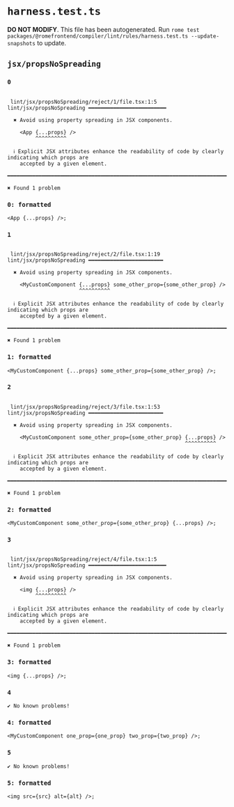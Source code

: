 # `harness.test.ts`

**DO NOT MODIFY**. This file has been autogenerated. Run `rome test packages/@romefrontend/compiler/lint/rules/harness.test.ts --update-snapshots` to update.

## `jsx/propsNoSpreading`

### `0`

```

 lint/jsx/propsNoSpreading/reject/1/file.tsx:1:5 lint/jsx/propsNoSpreading ━━━━━━━━━━━━━━━━━━━━━━━━━

  ✖ Avoid using property spreading in JSX components.

    <App {...props} />
         ^^^^^^^^^^

  ℹ Explicit JSX attributes enhance the readability of code by clearly indicating which props are
    accepted by a given element.

━━━━━━━━━━━━━━━━━━━━━━━━━━━━━━━━━━━━━━━━━━━━━━━━━━━━━━━━━━━━━━━━━━━━━━━━━━━━━━━━━━━━━━━━━━━━━━━━━━━━

✖ Found 1 problem

```

### `0: formatted`

```
<App {...props} />;

```

### `1`

```

 lint/jsx/propsNoSpreading/reject/2/file.tsx:1:19 lint/jsx/propsNoSpreading ━━━━━━━━━━━━━━━━━━━━━━━━

  ✖ Avoid using property spreading in JSX components.

    <MyCustomComponent {...props} some_other_prop={some_other_prop} />
                       ^^^^^^^^^^

  ℹ Explicit JSX attributes enhance the readability of code by clearly indicating which props are
    accepted by a given element.

━━━━━━━━━━━━━━━━━━━━━━━━━━━━━━━━━━━━━━━━━━━━━━━━━━━━━━━━━━━━━━━━━━━━━━━━━━━━━━━━━━━━━━━━━━━━━━━━━━━━

✖ Found 1 problem

```

### `1: formatted`

```
<MyCustomComponent {...props} some_other_prop={some_other_prop} />;

```

### `2`

```

 lint/jsx/propsNoSpreading/reject/3/file.tsx:1:53 lint/jsx/propsNoSpreading ━━━━━━━━━━━━━━━━━━━━━━━━

  ✖ Avoid using property spreading in JSX components.

    <MyCustomComponent some_other_prop={some_other_prop} {...props} />
                                                         ^^^^^^^^^^

  ℹ Explicit JSX attributes enhance the readability of code by clearly indicating which props are
    accepted by a given element.

━━━━━━━━━━━━━━━━━━━━━━━━━━━━━━━━━━━━━━━━━━━━━━━━━━━━━━━━━━━━━━━━━━━━━━━━━━━━━━━━━━━━━━━━━━━━━━━━━━━━

✖ Found 1 problem

```

### `2: formatted`

```
<MyCustomComponent some_other_prop={some_other_prop} {...props} />;

```

### `3`

```

 lint/jsx/propsNoSpreading/reject/4/file.tsx:1:5 lint/jsx/propsNoSpreading ━━━━━━━━━━━━━━━━━━━━━━━━━

  ✖ Avoid using property spreading in JSX components.

    <img {...props} />
         ^^^^^^^^^^

  ℹ Explicit JSX attributes enhance the readability of code by clearly indicating which props are
    accepted by a given element.

━━━━━━━━━━━━━━━━━━━━━━━━━━━━━━━━━━━━━━━━━━━━━━━━━━━━━━━━━━━━━━━━━━━━━━━━━━━━━━━━━━━━━━━━━━━━━━━━━━━━

✖ Found 1 problem

```

### `3: formatted`

```
<img {...props} />;

```

### `4`

```
✔ No known problems!

```

### `4: formatted`

```
<MyCustomComponent one_prop={one_prop} two_prop={two_prop} />;

```

### `5`

```
✔ No known problems!

```

### `5: formatted`

```
<img src={src} alt={alt} />;

```
